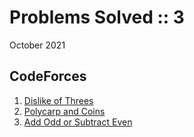 # Problems Solved :: 3
October 2021

CodeForces
-----------------
1. [Dislike of Threes](https://codeforces.com/problemset/problem/1560/A)
1. [Polycarp and Coins](https://codeforces.com/problemset/problem/1551/A)
1. [Add Odd or Subtract Even](https://codeforces.com/problemset/problem/1311/A)
